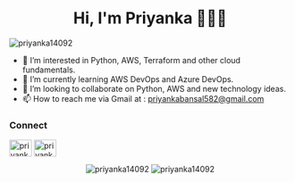 <h1 align="center">Hi, I'm Priyanka 👋👩‍💻</h1>
<p align="left"> <img src="https://komarev.com/ghpvc/?username=priyanka14092&label=Profile%20views&color=0e75b6&style=flat" alt="priyanka14092" /> </p>

- 👀 I’m interested in Python, AWS, Terraform and other cloud fundamentals.
- 🌱 I’m currently learning AWS DevOps and Azure DevOps.
- 💞️ I’m looking to collaborate on Python, AWS and new technology ideas.
- 📫 How to reach me via Gmail at : priyankabansal582@gmail.com

<h3 align="left">Connect</h3>
<p align="left">
<a href="https://linkedin.com/in/priyanka14092" target="blank"><img align="center" src="https://cdn.jsdelivr.net/npm/simple-icons@3.0.1/icons/linkedin.svg" alt="priyanka14092" height="30" width="40" /></a>
<a href="https://twitter.com/priyanka14092" target="blank"><img align="center" src="https://cdn.jsdelivr.net/npm/simple-icons@3.0.1/icons/twitter.svg" alt="priyanka14092" height="30" width="40" /></a>
</p>

<p align="center">
<img src="https://github-readme-stats.vercel.app/api/top-langs?username=priyanka14092&show_icons=true&locale=en&layout=compact" alt="priyanka14092" />
<img src=https://github-readme-stats.vercel.app/api?username=priyanka14092&show_icons=true alt="priyanka14092" />
</p>
